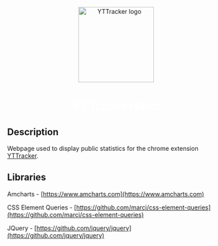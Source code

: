 <p align="center">
    <a href="https://chrome.google.com/webstore/detail/youtube-tracker/knnlnielflnfhdohmihofhdelgahgjdb"><img alt="YTTracker logo" src="https://rawgit.com/MrCraftCod/YTTracker/master/extras/timer.svg" height="175"/></a>
</p>
<a style="color: white; text-decoration:none;" href="https://chrome.google.com/webstore/detail/youtube-tracker/knnlnielflnfhdohmihofhdelgahgjdb"><h1 align="center">YTTrackerWeb</h1></a>

## Description
Webpage used to display public statistics for the chrome extension [YTTracker](https://github.com/MrCraftCod/YTTracker).

## Libraries
Amcharts - [https://www.amcharts.com](https://www.amcharts.com)

CSS Element Queries - [https://github.com/marcj/css-element-queries](https://github.com/marcj/css-element-queries)

JQuery - [https://github.com/jquery/jquery](https://github.com/jquery/jquery)
